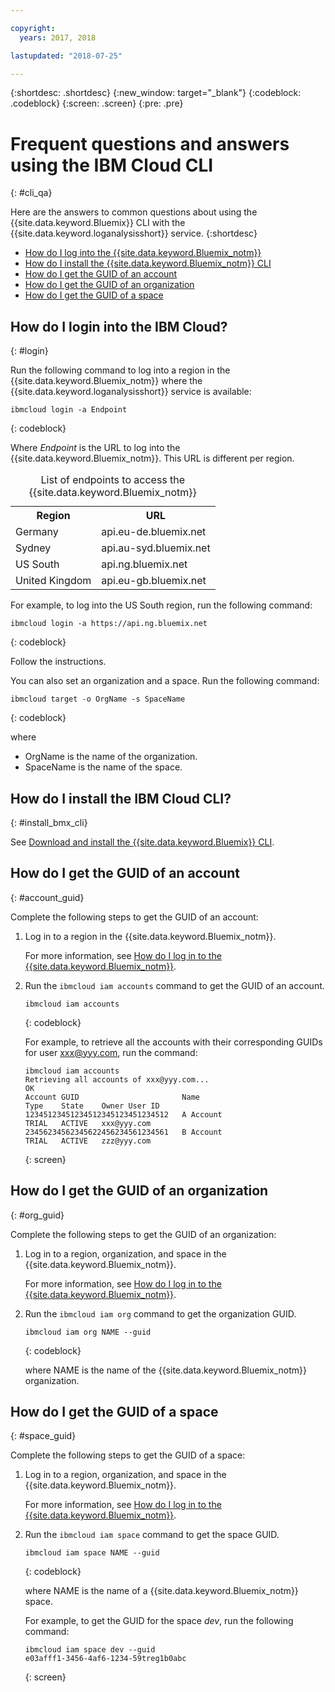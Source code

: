 ```yaml
---

copyright:
  years: 2017, 2018

lastupdated: "2018-07-25"

---
```



{:shortdesc: .shortdesc}
{:new_window: target="_blank"}
{:codeblock: .codeblock}
{:screen: .screen}
{:pre: .pre}


# Frequent questions and answers using the IBM Cloud CLI
{: #cli_qa}

Here are the answers to common questions about using the {{site.data.keyword.Bluemix}} CLI with the {{site.data.keyword.loganalysisshort}} service. 
{:shortdesc}

* [How do I log into the {{site.data.keyword.Bluemix_notm}}](/docs/services/CloudLogAnalysis/qa/cli_qa.html#login)
* [How do I install the {{site.data.keyword.Bluemix_notm}} CLI](/docs/services/CloudLogAnalysis/qa/cli_qa.html#install_bmx_cli)
* [How do I get the GUID of an account](/docs/services/CloudLogAnalysis/qa/cli_qa.html#account_guid)
* [How do I get the GUID of an organization](/docs/services/CloudLogAnalysis/qa/cli_qa.html#org_guid)
* [How do I get the GUID of a space](/docs/services/CloudLogAnalysis/qa/cli_qa.html#space_guid)

## How do I login into the IBM Cloud?
{: #login}

Run the following command to log into a region in the {{site.data.keyword.Bluemix_notm}} where the {{site.data.keyword.loganalysisshort}} service is available:

```
ibmcloud login -a Endpoint
```
{: codeblock}
	
Where *Endpoint* is the URL to log into the {{site.data.keyword.Bluemix_notm}}. This URL is different per region.
	
<table>
    <caption>List of endpoints to access the {{site.data.keyword.Bluemix_notm}}</caption>
	<tr>
	  <th>Region</th>
	  <th>URL</th>
	</tr>
	<tr>
	  <td>Germany</td>
	  <td>api.eu-de.bluemix.net</td>
	</tr>
	<tr>
	  <td>Sydney</td>
	  <td>api.au-syd.bluemix.net</td>
	</tr>
	<tr>
	  <td>US South</td>
	  <td>api.ng.bluemix.net</td>
	</tr>
	<tr>
	  <td>United Kingdom</td>
	  <td>api.eu-gb.bluemix.net</td>
	</tr>
</table>

For example, to log into the US South region, run the following command:
	
```
ibmcloud login -a https://api.ng.bluemix.net
```
{: codeblock}

Follow the instructions. 

You can also set an organization and a space. Run the following command:

```
ibmcloud target -o OrgName -s SpaceName
```
{: codeblock}

where

* OrgName is the name of the organization.
* SpaceName is the name of the space.

	
	
## How do I install the IBM Cloud CLI?
{: #install_bmx_cli}

See [Download and install the {{site.data.keyword.Bluemix}} CLI](/docs/cli/index.html#overview).



## How do I get the GUID of an account
{: #account_guid}
	
Complete the following steps to get the GUID of an account:
	
1. Log in to a region in the {{site.data.keyword.Bluemix_notm}}. 

    For more information, see [How do I log in to the {{site.data.keyword.Bluemix_notm}}](/docs/services/CloudLogAnalysis/qa/cli_qa.html#login).
	
2. Run the `ibmcloud iam accounts` command to get the GUID of an account.

    ```
	ibmcloud iam accounts
	```
	{: codeblock} 
	
	For example, to retrieve all the accounts with their corresponding GUIDs for user xxx@yyy.com, run the command:
	
	```
	ibmcloud iam accounts
	Retrieving all accounts of xxx@yyy.com...
    OK
    Account GUID                       Name                               Type    State    Owner User ID   
    12345123451234512345123451234512   A Account                          TRIAL   ACTIVE   xxx@yyy.com   
    23456234562345622456234561234561   B Account                          TRIAL   ACTIVE   zzz@yyy.com   
	```
	{: screen}

	
## How do I get the GUID of an organization
{: #org_guid}

Complete the following steps to get the GUID of an organization:
	
1. Log in to a region, organization, and space in the {{site.data.keyword.Bluemix_notm}}. 

    For more information, see [How do I log in to the {{site.data.keyword.Bluemix_notm}}](/docs/services/CloudLogAnalysis/qa/cli_qa.html#login).

2. Run the `ibmcloud iam org` command to get the organization GUID. 

    ```
    ibmcloud iam org NAME --guid
    ```
    {: codeblock}
	
    where NAME is the name of the {{site.data.keyword.Bluemix_notm}} organization.        
		
		
		
## How do I get the GUID of a space
{: #space_guid}
	
Complete the following steps to get the GUID of a space:
	
1. Log in to a region, organization, and space in the {{site.data.keyword.Bluemix_notm}}. 

    For more information, see [How do I log in to the {{site.data.keyword.Bluemix_notm}}](/docs/services/CloudLogAnalysis/qa/cli_qa.html#login).
	
2. Run the `ibmcloud iam space` command to get the space GUID. 

    ```
    ibmcloud iam space NAME --guid
    ```
    {: codeblock}
	
    where NAME is the name of a {{site.data.keyword.Bluemix_notm}} space. 
	
    For example, to get the GUID for the space *dev*, run the following command:
	
    ```
    ibmcloud iam space dev --guid
    e03afff1-3456-4af6-1234-59treg1b0abc
    ```
    {: screen}




		
		